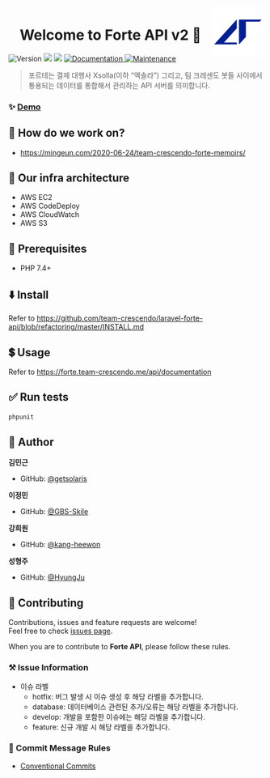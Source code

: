 <img width="100" align="right" src="./logo.png">
<h1 align="center" >Welcome to Forte API v2 👋</h1>

<p>
  <img alt="Version" src="https://img.shields.io/badge/version-v2-blue.svg?cacheSeconds=2592000" />

  <img src="https://img.shields.io/badge/php-^7.4-blue.svg" />
  <img src="https://img.shields.io/badge/laravel/framework-^7.0-blue.svg" />

  <a href="https://forte.team-crescendo.me/api/documentation" target="_blank">
    <img alt="Documentation" src="https://img.shields.io/badge/documentation-yes-brightgreen.svg" />
  </a>


  <a href="https://github.com/team-crescendo/laravel-forte-api/graphs/commit-activity" target="_blank">
    <img alt="Maintenance" src="https://img.shields.io/badge/Maintained%3F-yes-green.svg" />
  </a>

</p>

> 포르테는 결제 대행사 Xsolla(이하 “엑솔라”) 그리고, 팀 크레센도 봇들 사이에서 통용되는 데이터를 통합해서 관리하는 API 서버를 의미합니다.




### ✨ [Demo]( https://forte.team-crescendo.me)

## 👀 How do we work on?
 * https://mingeun.com/2020-06-24/team-crescendo-forte-memoirs/

## 🤔 Our infra architecture
 * AWS EC2
 * AWS CodeDeploy
 * AWS CloudWatch
 * AWS S3
 
## 📝 Prerequisites
- PHP 7.4+

## ⬇️ Install
Refer to https://github.com/team-crescendo/laravel-forte-api/blob/refactoring/master/INSTALL.md

## 💲 Usage
Refer to https://forte.team-crescendo.me/api/documentation

## ✅ Run tests

```bash
phpunit
```

## 👤 Author

**김민근**
* GitHub: [@getsolaris](https://github.com/getsolaris)

**이정민**
* GitHub: [@GBS-Skile](https://github.com/GBS-Skile)

**강희원**
* GitHub: [@kang-heewon](https://github.com/kang-heewon)

**성형주**
* GitHub: [@HyungJu](https://github.com/HyungJu)


## 🤝 Contributing

Contributions, issues and feature requests are welcome!<br />Feel free to check [issues page](https://github.com/team-crescendo/laravel-forte-api/issues).

When you are to contribute to **Forte API**, please follow these rules.

### ⚒ Issue Information 
- 이슈 라벨
    - hotfix: 버그 발생 시 이슈 생성 후 해당 라벨을 추가합니다.
    - database: 데이터베이스 관련된 추가/오류는 해당 라벨을 추가합니다.
    - develop: 개발을 포함한 이슈에는 해당 라벨을 추가합니다.
    - feature: 신규 개발 시 해당 라벨을 추가합니다.
    
### 🔴 Commit Message Rules
- [Conventional Commits](https://www.conventionalcommits.org/) 
